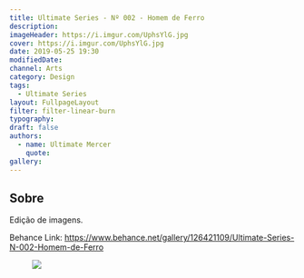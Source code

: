 ```yaml
---
title: Ultimate Series - Nº 002 - Homem de Ferro
description:
imageHeader: https://i.imgur.com/UphsYlG.jpg
cover: https://i.imgur.com/UphsYlG.jpg
date: 2019-05-25 19:30
modifiedDate:
channel: Arts
category: Design
tags:
  - Ultimate Series
layout: FullpageLayout
filter: filter-linear-burn
typography:
draft: false
authors:
  - name: Ultimate Mercer
    quote:
gallery:
---
```


## Sobre

Edição de imagens.

Behance Link: https://www.behance.net/gallery/126421109/Ultimate-Series-N-002-Homem-de-Ferro

<figure>
<img src="https://i.imgur.com/UphsYlG.jpg" className="max-w-none mx-auto block"/>
</figure>
